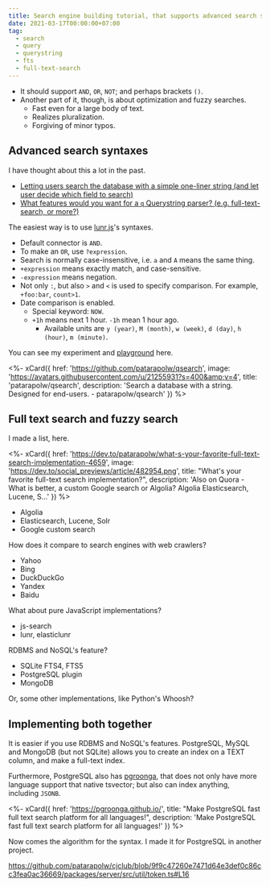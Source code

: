 ```yaml
---
title: Search engine building tutorial, that supports advanced search syntaxes.
date: 2021-03-17T00:00:00+07:00
tag:
  - search
  - query
  - querystring
  - fts
  - full-text-search
---
```


- It should support `AND`, `OR`, `NOT`; and perhaps brackets `()`.
- Another part of it, though, is about optimization and fuzzy searches.
  - Fast even for a large body of text.
  - Realizes pluralization.
  - Forgiving of minor typos.

<!-- excerpt -->

## Advanced search syntaxes

I have thought about this a lot in the past.

- [Letting users search the database with a simple one-liner string (and let user decide which field to search)](https://dev.to/patarapolw/letting-users-search-the-database-with-a-simple-one-liner-string-and-let-user-decide-which-field-to-search-242n)
- [What features would you want for a `q` Querystring parser? (e.g. full-text-search, or more?)](https://dev.to/patarapolw/what-features-would-you-want-for-a-querystring-parser-e-g-full-text-search-or-more-370)

The easiest way is to use [lunr.js](https://lunrjs.com/guides/searching.html)'s syntaxes.

- Default connector is `AND`.
- To make an `OR`, use `?expression`.
- Search is normally case-insensitive, i.e. `a` and `A` means the same thing.
- `+expression` means exactly match, and case-sensitive.
- `-expression` means negation.
- Not only `:`, but also `>` and `<` is used to specify comparison. For example, `+foo:bar`, `count>1`.
- Date comparison is enabled.
  - Special keyword: `NOW`.
  - `+1h` means next 1 hour. `-1h` mean 1 hour ago.
    - Available units are `y (year)`, `M (month)`, `w (week)`, `d (day)`, `h (hour)`, `m (minute)`.

You can see my experiment and [playground](https://q2search.herokuapp.com) here.

<%- xCard({
  href: 'https://github.com/patarapolw/qsearch',
  image: 'https://avatars.githubusercontent.com/u/21255931?s=400&amp;v=4',
  title: 'patarapolw/qsearch',
  description: 'Search a database with a string. Designed for end-users. - patarapolw/qsearch'
}) %>

## Full text search and fuzzy search

I made a list, here.

<%- xCard({
  href: 'https://dev.to/patarapolw/what-s-your-favorite-full-text-search-implementation-4659',
  image: 'https://dev.to/social_previews/article/482954.png',
  title: "What's your favorite full-text search implementation?",
  description: 'Also on Quora - What is better, a custom Google search or Algolia?   Algolia Elasticsearch, Lucene, S...'
}) %>

- Algolia
- Elasticsearch, Lucene, Solr
- Google custom search

How does it compare to search engines with web crawlers?

- Yahoo
- Bing
- DuckDuckGo
- Yandex
- Baidu

What about pure JavaScript implementations?

- js-search
- lunr, elasticlunr

RDBMS and NoSQL's feature?

- SQLite FTS4, FTS5
- PostgreSQL plugin
- MongoDB

Or, some other implementations, like Python's Whoosh?

## Implementing both together

It is easier if you use RDBMS and NoSQL's features. PostgreSQL, MySQL and MongoDB (but not SQLite) allows you to create an index on a TEXT column, and make a full-text index.

Furthermore, PostgreSQL also has [pgroonga](https://pgroonga.github.io/), that does not only have more language support that native tsvector; but also can index anything, including `JSONB`.

<%- xCard({
  href: 'https://pgroonga.github.io/',
  title: "Make PostgreSQL fast full text search platform for all languages!",
  description: 'Make PostgreSQL fast full text search platform for all languages!'
}) %>

Now comes the algorithm for the syntax. I made it for PostgreSQL in another project.

<https://github.com/patarapolw/cjclub/blob/9f9c47260e7471d64e3def0c86cc3fea0ac36669/packages/server/src/util/token.ts#L16>
